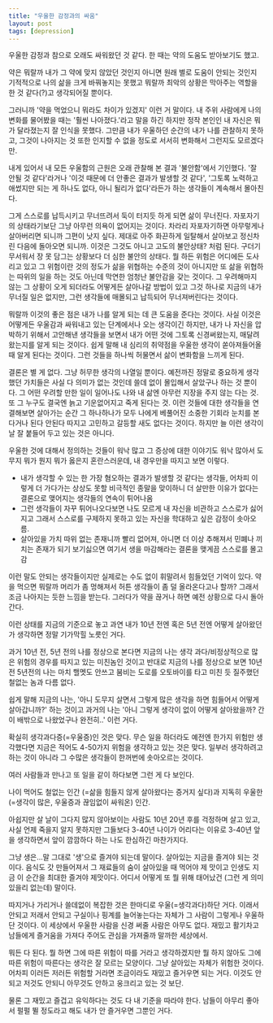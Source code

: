 ```yaml
---
title: "우울한 감정과의 싸움"
layout: post
tags: [depression]
---
```


우울한 감정과 참으로 오래도 싸워왔던 것 같다. 한 때는 약의 도움도 받아보기도 했고.

약은 뭐랄까 내가 그 약에 맞지 않았던 것인지 아니면 원래 별로 도움이 안되는 것인지 기적적으로 나의 삶을 크게 바꿔놓지는 못했고 뭐랄까 최악의 상황은 막아주는 역할을 한 것 같다(?)고 생각되어질 뿐이다. 

그러니까 '약을 먹었으니 뭐라도 차이가 있겠지' 이런 거 말이다. 내 주위 사람에게 나의 변화를 물어봤을 때는 '훨씬 나아졌다.'라고 말을 하긴 하지만 정작 본인인 내 자신은 뭐가 달라졌는지 잘 인식을 못했다. 그만큼 내가 우울하던 순간의 내가 나를 관찰하지 못하고, 그것이 나아지는 것 또한 인지할 수 없을 정도로 서서히 변화해서 그런지도 모르겠다만.

내게 있어서 내 모든 우울함의 근원은 오래 관찰해 본 결과 '불안함'에서 기인했다. '잘 안될 것 같다'라거나 '이것 때문에 더 안좋은 결과가 발생할 것 같다', '그토록 노력하고 애썼지만 되는 게 하나도 없다, 아니 될리가 없다'라든가 하는 생각들이 계속해서 몰아친다. 

그게 스스로를 납득시키고 무너뜨려서 둑이 터지듯 하게 되면 삶이 무너진다. 자포자기의 상태라기보단 그냥 아무런 의욕이 없어지는 것이다. 차라리 자포자기하면 아무렇게나 살아버리면 되니까 그편이 낫지 싶다. 제대로 아주 화끈하게 일탈해서 살아보고 정신차린 다음에 돌아오면 되니까. 이것은 그것도 아니고 고도의 불안상태? 처럼 된다. 구더기 무서워서 장 못 담그는 상황보다 더 심한 불안의 상태다. 뭘 하든 위험은 어디에든 도사리고 있고 그 위험이란 것의 정도가 삶을 위협하는 수준의 것이 아니지만 또 삶을 위협하는 따위의 일을 하는 것도 아닌데 막연한 엄청난 불안감을 갖는 것이다. 그 우려해마지 않는 그 상황이 오게 되더라도 어떻게든 살아나갈 방법이 있고 그것 하나로 지금의 내가 무너질 일은 없지만, 그런 생각들에 매몰되고 납득되어 무너져버린다는 것이다.

뭐랄까 이것의 좋은 점은 내가 나를 알게 되는 데 큰 도움을 준다는 것이다. 사실 이것은 어떻게든 우울감과 싸워내고 있는 단계에서나 오는 생각이긴 하지만, 내가 나 자신을 압박하기 위해서 고안해낸 생각들을 보면서 내가 어떤 것에 그토록 신경써왔는지, 매달려왔는지를 알게 되는 것이다. 쉽게 말해 내 심리의 취약점을 우울한 생각이 쏟아져들어올 때 알게 된다는 것이다. 그런 것들을 하나씩 허물면서 삶이 변화함을 느끼게 된다. 

결론은 별 게 없다. 그냥 허무한 생각의 나열일 뿐이다. 예전까진 정말로 중요하게 생각했던 가치들은 사실 다 의미가 없는 것인데 쓸데 없이 몰입해서 살았구나 하는 것 뿐이다. 그 어떤 우려할 만한 일이 일어나도 나와 내 삶엔 아무런 지장을 주지 않는 다는 것. 또 그 누구도 결국엔 늙고 기운없어지고 죽게 된다는 것. 이런 것들에 대한 생각들을 연결해보면 살아가는 순간 그 하나하나가 모두 나에게 베풀어진 소중한 기회라 눈치를 본다거나 된다 안된다 따지고 고민하고 갈등할 새도 없다는 것이다. 하지만 늘 이런 생각이 날 잘 붙들어 두고 있는 것은 아니다. 

우울한 것에 대해서 정의하는 것들이 워낙 많고 그 증상에 대한 이야기도 워낙 많아서 도무지 뭐가 뭔지 뭐가 옳은지 혼란스러운데, 내 경우만을 따지고 보면 이렇다.

- 내가 생각할 수 있는 한 가장 혐오하는 결과가 발생할 것 같다는 생각들, 어차피 이렇게 더 가다가는 상상도 못할 비극적인 종말을 맞이하니 더 살만한 이유가 없다는 결론으로 맺어지는 생각들의 연속이 튀어나옴
- 그런 생각들이 자꾸 튀어나오다보면 나도 모르게 내 자신을 비관하고 스스로가 싫어지고 그래서 스스로를 구제하지 못하고 있는 자신을 학대하고 싶은 감정이 솟아오름. 
- 살아있을 가치 따위 없는 존재니까 빨리 없어져, 아니면 더 이상 추해져서 민폐나 끼치는 존재가 되기 보기싫으면 여기서 생을 마감해라는 결론을 맺게끔 스스로를 몰고감

이런 말도 안되는 생각들이지만 실제로는 수도 없이 휘말려서 힘들었던 기억이 있다. 약을 먹으면 뭐랄까 머리가 좀 멍해져서 허튼 생각들이 좀 덜 올라온다고나 할까? 그래서 조금 나아지는 듯한 느낌을 받는다. 그러다가 약을 끊거나 하면 예전 상황으로 다시 돌아간다.

이런 상태를 지금의 기준으로 놓고 과연 내가 10년 전엔 혹은 5년 전엔 어떻게 살아왔던가 생각하면 정말 기가막힐 노릇인 거다. 

과거 10년 전, 5년 전의 나를 정상으로 본다면 지금의 나는 생각 과다/비정상적으로 많은 위험의 경우를 따지고 있는 미친놈인 것이고 반대로 지금의 나를 정상으로 보면 10년전 5년전의 나는 마치 핼멧도 안쓰고 붐비는 도로를 오토바이를 타고 미친 듯 질주했던 철없는 놈과 다름 없다.

쉽게 말해 지금의 나는, '아니 도무지 살면서 그렇게 많은 생각을 하면 힘들어서 어떻게 살아갑니까?' 하는 것이고 과거의 나는 '아니 그렇게 생각이 없이 어떻게 살아왔을까? 간이 배밖으로 나왔었구나 완전히..' 이런 거다.

확실히 생각과다증(=우울증)인 것은 맞다. 무슨 일을 하더라도 예전엔 한가지 위험만 생각했다면 지금은 적어도 4-50가지 위험을 생각하고 있는 것은 맞다. 일부러 생각하려고 하는 것이 아니라 그 수많은 생각들이 한꺼번에 솟아오르는 것이다. 

여러 사람들과 만나고 또 일을 같이 하다보면 그런 게 다 보인다. 

나이 먹어도 철없는 인간 (=삶을 힘들지 않게 살아왔다는 증거지 싶다)과 지독히 우울한 (=생각이 많은, 우울증과 끊임없이 싸워온) 인간. 

아쉽지만 살 날이 그다지 많지 않아보이는 사람도 10년 20년 후를 걱정하며 살고 있고, 사실 언제 죽을지 알지 못하지만 그들보다 3-40년 나이가 어리다는 이유로 3-40년 앞을 생각하면서 앞이 깜깜하다 하는 나도 한심하긴 마찬가지다.

그냥 생은...말 그대로 '생'으로 즐겨야 되는데 말이다. 살아있는 지금을 즐겨야 되는 것이다. 음식도 갓 만들어져서 그 재료들의 숨이 살아있을 때 먹어야 제 맛이고 인생도 지금 이 순간을 최대한 즐겨야 제맛이다. 어디서 어떻게 또 뭘 위해 태어났건 (그런 게 의미 있을리 없는데) 말이다.

따지거나 가리거나 쓸데없이 복잡한 것은 한마디로 우울(=생각과다)하단 거다. 이래서 안되고 저래서 안되고 구실이나 핑계를 늘어놓는다는 자체가 그 사람이 그렇게나 우울하단 것이다. 이 세상에서 우울한 사람을 신경 써줄 사람은 아무도 없다. 재밌고 활기차고 남들에게 즐거움을 가져다 주어도 관심을 가져줄까 말까한 세상에서.

뭐든 다 된다. 뭘 하면 그에 따른 위험이 따를 거라고 생각하겠지만 뭘 하지 않아도 그에 따른 위험이 따른다는 생각은 잘 모르는 모양이다. 그냥 살아있는 자체가 위험한 것이다. 어차피 이러든 저러든 위험할 거라면 조금이라도 재밌고 즐거우면 되는 거다. 이것도 안되고 저것도 안되니 아무것도 안하고 웅크리고 있는 것 보단. 

물론 그 재밌고 즐겁고 유익하다는 것도 다 내 기준을 따라야 한다. 남들이 아무리 좋아서 펄펄 뛸 정도라고 해도 내가 안 즐거우면 그뿐인 거다. 